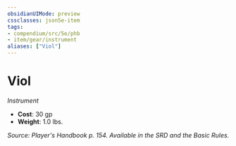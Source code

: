 ```yaml
---
obsidianUIMode: preview
cssclasses: json5e-item
tags:
- compendium/src/5e/phb
- item/gear/instrument
aliases: ["Viol"]
---
```

# Viol
*Instrument*  

- **Cost**: 30 gp
- **Weight**: 1.0 lbs.

*Source: Player's Handbook p. 154. Available in the SRD and the Basic Rules.*